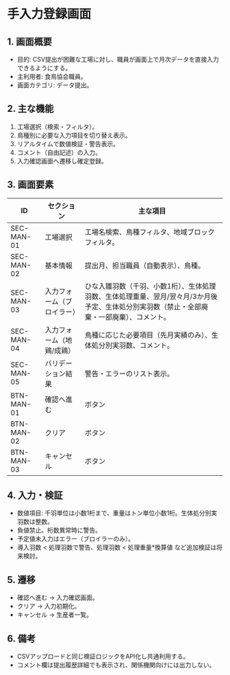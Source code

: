 # 手入力登録画面

## 1. 画面概要
- 目的: CSV提出が困難な工場に対し、職員が画面上で月次データを直接入力できるようにする。
- 主利用者: 食鳥協会職員。
- 画面カテゴリ: データ提出。

## 2. 主な機能
1. 工場選択（検索・フィルタ）。
2. 鳥種別に必要な入力項目を切り替え表示。
3. リアルタイムで数値検証・警告表示。
4. コメント（自由記述）の入力。
5. 入力確認画面へ遷移し確定登録。

## 3. 画面要素
| ID | セクション | 主な項目 |
| --- | --- | --- |
| SEC-MAN-01 | 工場選択 | 工場名検索、鳥種フィルタ、地域ブロックフィルタ。 |
| SEC-MAN-02 | 基本情報 | 提出月、担当職員（自動表示）、鳥種。 |
| SEC-MAN-03 | 入力フォーム（ブロイラー） | ひな入雛羽数（千羽、小数1桁）、生体処理羽数、生体処理重量、翌月/翌々月/3か月後予定、生体処分別実羽数（禁止・全部廃棄・一部廃棄）、コメント。 |
| SEC-MAN-04 | 入力フォーム（地鶏/成鶏） | 鳥種に応じた必要項目（先月実績のみ）、生体処分別実羽数、コメント。 |
| SEC-MAN-05 | バリデーション結果 | 警告・エラーのリスト表示。 |
| BTN-MAN-01 | 確認へ進む | ボタン | 
| BTN-MAN-02 | クリア | ボタン | 入力値を初期化。 |
| BTN-MAN-03 | キャンセル | ボタン | 生産者一覧へ戻る。 |

## 4. 入力・検証
- 数値項目: 千羽単位は小数1桁まで、重量はトン単位小数1桁。生体処分別実羽数は整数。
- 負値禁止。桁数異常時に警告。
- 予定値未入力はエラー（ブロイラーのみ）。
- 導入羽数 < 処理羽数で警告、処理羽数 < 処理重量*換算値 など追加検証は将来検討。

## 5. 遷移
- 確認へ進む → 入力確認画面。
- クリア → 入力初期化。
- キャンセル → 生産者一覧。

## 6. 備考
- CSVアップロードと同じ検証ロジックをAPI化し共通利用する。
- コメント欄は提出履歴詳細でも表示され、関係機関向けには出力しない。
